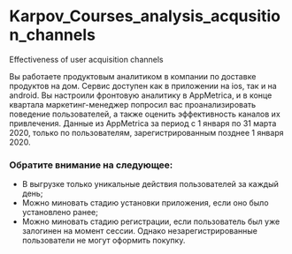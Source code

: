 # Karpov_Courses_analysis_acqusition_channels
Effectiveness of user acquisition channels

Вы работаете продуктовым аналитиком в компании по доставке продуктов на дом. Сервис доступен как в приложении на ios, так и на android. Вы настроили фронтовую аналитику в AppMetrica, и в конце квартала маркетинг-менеджер попросил вас проанализировать поведение пользователей, а также оценить эффективность каналов их привлечения.
Данные из AppMetrica за период с 1 января по 31 марта 2020, только по пользователям, зарегистрированным позднее 1 января 2020.

### Обратите внимание на следующее:
- В выгрузке только уникальные действия пользователей за каждый день;
- Можно миновать стадию установки приложения, если оно было установлено ранее;
- Можно миновать стадию регистрации, если пользователь был уже залогинен на момент сессии. Однако незарегистрированные пользователи не могут оформить покупку.
